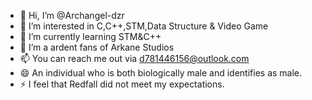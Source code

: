 - 👋 Hi, I’m @Archangel-dzr
- 👀 I’m interested in C,C++,STM,Data Structure & Video Game
- 🌱 I’m currently learning STM&C++
- 💞️ I’m a ardent fans of Arkane Studios
- 📫 You can reach me out via d781446156@outlook.com
- 😄 An individual who is both biologically male and identifies as male.
- ⚡ I feel that Redfall did not meet my expectations.
